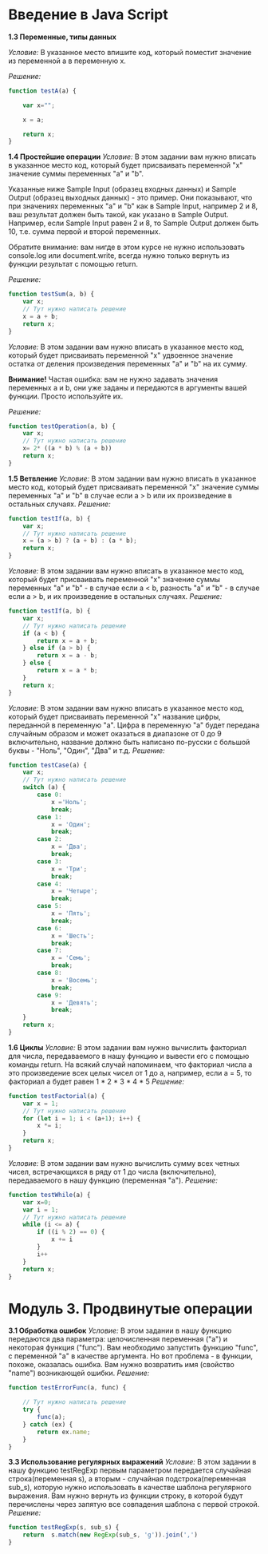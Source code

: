 # Введение в Java Script

**1.3 Переменные, типы данных**

*Условие:* 
В указанное место впишите код, который поместит значение из переменной a в переменную x.

*Решение:*
```js script
function testA(a) {         

    var x="";

    x = a;

    return x;
}
```
**1.4 Простейшие операции**
*Условие:*
В этом задании вам нужно вписать в указанное место код, который будет присваивать переменной "х" значение суммы переменных "a" и "b".

Указанные ниже Sample Input (образец входных данных) и Sample Output (образец выходных данных) - это пример. Они показывают, что при значениях переменных "a" и "b" как в Sample Input, например 2 и 8, ваш результат должен быть такой, как указано в Sample Output. Например, если Sample Input равен 2 и 8, то Sample Output должен быть 10, т.е. сумма первой и второй переменных.

Обратите внимание: вам нигде в этом курсе не нужно использовать console.log или document.write, всегда нужно только вернуть из функции результат с помощью return.

*Решение:*
```js script
function testSum(a, b) {
    var x;
    // Тут нужно написать решение
    x = a + b;
    return x;
}
```

*Условие:*
В этом задании вам нужно вписать в указанное место код, который будет присваивать переменной "х" удвоенное значение остатка от деления произведения переменных "a" и "b" на их сумму.

**Внимание!** Частая ошибка: вам не нужно задавать значения переменных a и b, они уже заданы и передаются в аргументы вашей функции. Просто используйте их.

*Решение:*
```js script
function testOperation(a, b) {
    var x;
    // Тут нужно написать решение
    x= 2* ((a * b) % (a + b))
    return x;
}
```
**1.5 Ветвление**
*Условие:*
В этом задании вам нужно вписать в указанное место код, который будет присваивать переменной "х" значение суммы переменных "a" и "b" в случае если  a > b или их произведение в остальных случаях.
*Решение:*
```js script
function testIf(a, b) {
    var x;
    // Тут нужно написать решение
    x = (a > b) ? (a + b) : (a * b);
    return x;
}
```
*Условие:*
В этом задании вам нужно вписать в указанное место код, который будет присваивать переменной "х" значение суммы переменных "a" и "b" - в случае если  a < b, разность "a" и "b" - в случае если  a > b, и их произведение  в остальных случаях.
*Решение:*
```js script
function testIf(a, b) {
    var x;
    // Тут нужно написать решение
    if (a < b) {
        return x = a + b;
    } else if (a > b) {
        return x = a - b;
    } else {
        return x = a * b;
    }
    return x;
}
```
*Условие:*
В этом задании вам нужно вписать в указанное место код, который будет присваивать переменной "х" название цифры, переданной в переменную "а". Цифра в переменную "а" будет передана случайным образом и может оказаться в диапазоне от 0 до 9 включительно, название должно быть написано по-русски с большой буквы - "Ноль", "Один", "Два" и т.д.
*Решение:*
```js script
function testCase(a) {
    var x;
    // Тут нужно написать решение
    switch (a) {
        case 0:
            x ='Ноль';
            break;
        case 1:
            x = 'Один';
            break;
        case 2:
            x = 'Два';
            break;
        case 3:
            x = 'Три';
            break;
        case 4:
            x = 'Четыре';
            break;
        case 5:
            x = 'Пять';
            break;
        case 6:
            x = 'Шесть';
            break;
        case 7:
            x = 'Семь';
            break;
        case 8:
            x = 'Восемь';
            break;
        case 9:
            x = 'Девять';
            break;
    }
    return x;
}
```
**1.6 Циклы**
*Условие:*
В этом задании вам нужно вычислить факториал для числа, передаваемого в нашу функцию и вывести его с помощью команды return. На всякий случай напоминаем, что факториал числа a это произведение всех целых чисел от 1 до a, например, если а = 5, то факториал a будет равен
1 * 2 * 3 * 4 * 5
*Решение:*
```js script
function testFactorial(a) {
    var x = 1;
    // Тут нужно написать решение
    for (let i = 1; i < (a+1); i++) {
        x *= i;
    }
    return x;
}
```
*Условие:*
В этом задании вам нужно вычислить сумму всех четных чисел, встречающихся в ряду от 1 до числа (включительно), передаваемого в нашу функцию (переменная "а").
*Решение:*
```js script
function testWhile(a) {
    var x=0;
    var i = 1;
    // Тут нужно написать решение
    while (i <= a) {
        if ((i % 2) == 0) {
            x += i
        }
        i++
    }
    return x;
}
```
# Модуль 3. Продвинутые операции
**3.1 Обработка ошибок**
*Условие:*
В этом задании в нашу функцию передаются два параметра: целочисленная переменная ("а") и некоторая функция ("func"). Вам необходимо запустить функцию "func", с переменной "а" в качестве аргумента. Но вот проблема - в функции, похоже, оказалась ошибка. Вам нужно возвратить имя (свойство "name") возникающей ошибки.
*Решение:*
```js script
function testErrorFunc(a, func) {         

    // Тут нужно написать решение
    try {
        func(a);
    } catch (ex) {
        return ex.name;
    }
}
```
**3.3 Использование регулярных выражений**
*Условие:*
В этом задании в нашу функцию testRegExp первым параметром передается случайная строка(переменная s), а вторым - случайная подстрока(переменная sub_s), которую нужно использовать в качестве шаблона регулярного выражения. Вам нужно вернуть из функции строку, в которой будут перечислены через запятую все совпадения шаблона с первой строкой.
*Решение:*
```js script
function testRegExp(s, sub_s) {
    return  s.match(new RegExp(sub_s, 'g')).join(',')
}
```